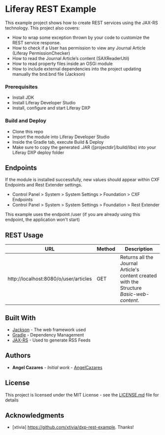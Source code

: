 # Liferay REST Example

This example project shows how to create REST services using the JAX-RS technology.
This project also covers:
* How to wrap some exception thrown by your code to customize the REST service response.
* How to check if a User has permission to view any Journal Article (Liferay PermissionChecker)
* How to read the Journal Article’s content (SAXReaderUtil)
* How to read property files inside an OSGi module
* How to include external dependencies into the project updating manually the bnd.bnd file (Jackson)

### Prerequisites

* Install JDK
* Install Liferay Developer Studio
* Install, configure and start Liferay DXP

### Build and Deploy

* Clone this repo
* Import the module into Liferay Developer Studio
* Inside the Gradle tab, execute Build & Deploy
* Make sure to copy the generated .JAR ([projectdir]/build/libs) into your Liferay DXP deploy folder

## Endpoints

If the module is installed successfully, new values should appear within CXF Endpoints and Rest Extender settings.

* Control Panel > System > System Settings > Foundation > CXF Endpoints
* Control Panel > System > System Settings > Foundation > Rest Extender

This example uses the endpoint /user (if you are already using this endpoint, the application won't start)


## REST Usage

| URL | Method | Description |
| --- | --- | --- |
| http://localhost:8080/o/user/articles | GET | Returns all the Journal Article's content created with the Structure *Basic-web-content*. |

## Built With

* [Jackson](https://github.com/FasterXML/jackson) - The web framework used
* [Gradle](https://gradle.org/docs/) - Dependency Management
* [JAX-RS](https://docs.oracle.com/javaee/7/tutorial/jaxrs.htm) - Used to generate RSS Feeds 

## Authors

* **Angel Cazares** - *Initial work* - [AngelCazares](https://github.com/angelcazares)

## License

This project is licensed under the MIT License - see the [LICENSE.md](LICENSE.md) file for details

## Acknowledgments

* [xtivia] https://github.com/xtivia/dxp-rest-example. Thanks!

